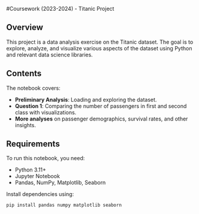#Coursework (2023-2024) - Titanic Project  

## Overview  
This project is a data analysis exercise on the Titanic dataset. The goal is to explore, analyze, and visualize various aspects of the dataset using Python and relevant data science libraries.  

## Contents  
The notebook covers:  
- **Preliminary Analysis**: Loading and exploring the dataset.  
- **Question 1**: Comparing the number of passengers in first and second class with visualizations.  
- **More analyses** on passenger demographics, survival rates, and other insights.  

## Requirements  
To run this notebook, you need:  
- Python 3.11+  
- Jupyter Notebook  
- Pandas, NumPy, Matplotlib, Seaborn  

Install dependencies using:  
```bash
pip install pandas numpy matplotlib seaborn
